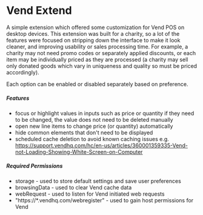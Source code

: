 # Vend Extend

A simple extension which offered some customization for Vend POS on desktop devices. This extension was built for a charity, so a lot of the features were focused on stripping down the interface to make it look cleaner, and improving usability or sales processing time. For example, a charity may not need promo codes or separately applied discounts, or each item may be individually priced as they are processed (a charity may sell only donated goods which vary in uniqueness and quality so must be priced accordingly).

Each option can be enabled or disabled separately based on preference.

##### Features

  - focus or highlight values in inputs such as price or quantity if they need to be changed, the value does not need to be deleted manually
  - open new line items to change price (or quantity) automatically
  - hide common elements that don't need to be displayed
  - scheduled cache deletion to avoid known caching issues e.g. https://support.vendhq.com/hc/en-us/articles/360001359335-Vend-not-Loading-Showing-White-Screen-on-Computer

##### Required Permissions
  - storage - used to store default settings and save user preferences
  - browsingData - used to clear Vend cache data 
  - webRequest - used to listen for Vend initiated web requests
  - "https://*.vendhq.com/webregister" - used to gain host permissions for Vend
